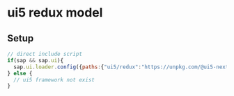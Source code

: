 # ui5 redux model

## Setup

```js
// direct include script
if(sap && sap.ui){
  sap.ui.loader.config({paths:{"ui5/redux":"https://unpkg.com/@ui5-next/ui5.redux@1.0.3/dist/"}});
} else {
  // ui5 framework not exist
}
```

